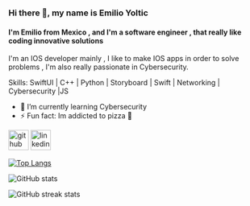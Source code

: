 ### Hi there 👋, my name is Emilio Yoltic
#### I'm Emilio from Mexico , and I'm a software engineer , that really like coding innovative solutions
I'm an IOS developer mainly , I like to make IOS apps in order to solve problems , I'm also really passionate in Cybersecurity.

Skills: SwiftUI | C++ | Python | Storyboard | Swift | Networking | Cybersecurity |JS

- 🌱 I’m currently learning Cybersecurity  
- ⚡ Fun fact: Im addicted to pizza 🍕 


[<img src='https://cdn.jsdelivr.net/npm/simple-icons@3.0.1/icons/github.svg' alt='github' height='40'>](https://github.com/EYoltic20)  [<img src='https://cdn.jsdelivr.net/npm/simple-icons@3.0.1/icons/linkedin.svg' alt='linkedin' height='40'>](https://www.linkedin.com/in/emilioyoltic/)  

[![Top Langs](https://github-readme-stats.vercel.app/api/top-langs/?username=EYoltic20)](https://github.com/anuraghazra/github-readme-stats)

![GitHub stats](https://github-readme-stats.vercel.app/api?username=EYoltic20&show_icons=true)  

![GitHub streak stats](https://github-readme-streak-stats.herokuapp.com/?user=EYoltic20)  

